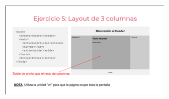 ![](https://github.com/SamuelESuarezE/practicaModeladoEnCaja/blob/ejercicio_5/storage/img/ejercicio5.png)
